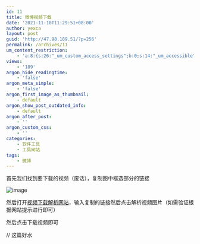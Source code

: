 ```yaml
---
id: 11
title: 微博视频下载
date: '2021-11-10T11:29:51+08:00'
author: yexca
layout: post
guid: 'http://47.98.189.51/?p=256'
permalink: /archives/11
um_content_restriction:
    - 'a:8:{s:26:"_um_custom_access_settings";b:0;s:14:"_um_accessible";i:0;s:28:"_um_access_hide_from_queries";b:0;s:19:"_um_noaccess_action";i:0;s:30:"_um_restrict_by_custom_message";i:0;s:27:"_um_restrict_custom_message";s:0:"";s:19:"_um_access_redirect";i:0;s:23:"_um_access_redirect_url";s:0:"";}'
views:
    - '189'
argon_hide_readingtime:
    - 'false'
argon_meta_simple:
    - 'false'
argon_first_image_as_thumbnail:
    - default
argon_show_post_outdated_info:
    - default
argon_after_post:
    - ''
argon_custom_css:
    - ''
categories:
    - 软件工具
    - 工具网站
tags:
    - 微博
---
```


首先我们找到要下载的视频（废话），复制图中框选部分的链接

![image](https://jsd.cdn.zzko.cn/gh/yexca/picx-images-hosting@master/2021/11-微博/image.5c0pgzubl8.webp)

然后打开[视频下载解析网站](https://weibo.iiilab.com/)，输入复制的链接然后点击解析视频图片（如需验证根据网站提示进行即可）

然后点击下载视频即可

// 这篇好水